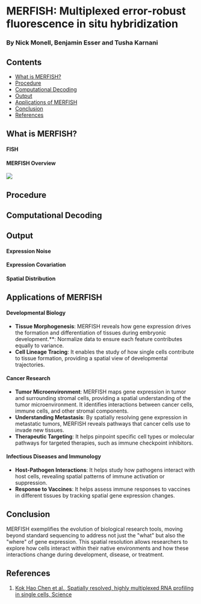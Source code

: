# MERFISH: Multiplexed error-robust fluorescence in situ hybridization
### By Nick Monell, Benjamin Esser and Tusha Karnani

## Contents
* [What is MERFISH?](#what-is-merfish)
* [Procedure](#procedure)
* [Computational Decoding](#computational-decoding)
* [Output](#output)
* [Applications of MERFISH](#applications-of-merfish)
* [Conclusion](#conclusion)
* [References](#references)

## What is MERFISH?
#### FISH
#### MERFISH Overview
![](https://github.com/tkarnani/BENG183_2024Fall_Applied-Genomic-Technologies/blob/main/Final_Paper/Group_9_MERFISH/Images/merfish1.png)

## Procedure

## Computational Decoding

## Output
#### Expression Noise
#### Expression Covariation
#### Spatial Distribution

## Applications of MERFISH
#### Developmental Biology
- **Tissue Morphogenesis**: MERFISH reveals how gene expression drives the formation and differentiation of tissues during embryonic development.**: Normalize data to ensure each feature contributes equally to variance.  
- **Cell Lineage Tracing**: It enables the study of how single cells contribute to tissue formation, providing a spatial view of developmental trajectories.
#### Cancer Research
- **Tumor Microenvironment**: MERFISH maps gene expression in tumor and surrounding stromal cells, providing a spatial understanding of the tumor microenvironment.
It identifies interactions between cancer cells, immune cells, and other stromal components.
- **Understanding Metastasis**: By spatially resolving gene expression in metastatic tumors, MERFISH reveals pathways that cancer cells use to invade new tissues.
- **Therapeutic Targeting**: It helps pinpoint specific cell types or molecular pathways for targeted therapies, such as immune checkpoint inhibitors.
#### Infectious Diseases and Immunology
- **Host-Pathogen Interactions**: It helps study how pathogens interact with host cells, revealing spatial patterns of immune activation or suppression.
- **Response to Vaccines**: It helps assess immune responses to vaccines in different tissues by tracking spatial gene expression changes.

## Conclusion
MERFISH exemplifies the evolution of biological research tools, moving beyond standard sequencing to address not just the "what" but also the "where" of gene expression. This spatial resolution allows researchers to explore how cells interact within their native environments and how these interactions change during development, disease, or treatment.

## References
1. [Kok Hao Chen et al., Spatially resolved, highly multiplexed RNA profiling in single cells, Science](https://www.science.org/doi/10.1126/science.aaa6090)
